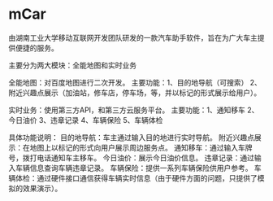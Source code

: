 # mCar
由湖南工业大学移动互联网开发团队研发的一款汽车助手软件，旨在为广大车主提供便捷的服务。

主要分为两大模块：全能地图和实时业务

  全能地图：对百度地图进行二次开发。
    主要功能：1、目的地导航（可搜索）
             2、附近兴趣点展示（加油站，修车店，停车场，等，并以标记的形式展示给用户）。
            
  实时业务：使用第三方API，和第三方云服务平台。
    主要功能：1、通知移车
             2、今日油价
             3、违章记录
             4、车辆保险
             5、车辆体检
             
   
具体功能说明：
   目的地导航：车主通过输入目的地进行实时导航。
   附近兴趣点展示：在地图上以标记的形式向用户展示周边服务点。
   通知移车：通过输入车牌号，拨打电话通知车主移车。
   今日油价：展示今日油价信息。
   违章记录：通过输入车辆信息查询车辆违章记录。
   车辆保险：提供一系列车辆保险供用户参考。
   车辆体检：通过硬件接口通信获得车辆实时信息（由于硬件方面的问题，只提供了模拟的效果演示）。
    
